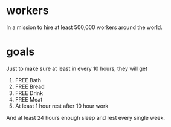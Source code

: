 # workers
In a mission to hire at least 500,000 workers around the world.

# goals
Just to make sure at least in every 10 hours, they will get
1) FREE Bath
2) FREE Bread
3) FREE Drink
4) FREE Meat
5) At least 1 hour rest after 10 hour work

And at least 24 hours enough sleep and rest every single week.
